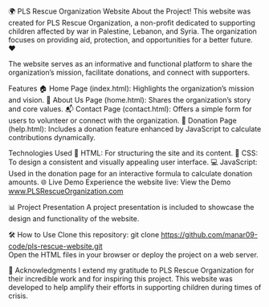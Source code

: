 🌍 PLS Rescue Organization Website
About the Project!
This website was created for PLS Rescue Organization, a non-profit dedicated to supporting children affected by war in Palestine, Lebanon, and Syria. The organization focuses on providing aid, protection, and opportunities for a better future. ❤️

The website serves as an informative and functional platform to share the organization’s mission, facilitate donations, and connect with supporters.

Features
🏠 Home Page (index.html): Highlights the organization’s mission and vision.
📖 About Us Page (home.html): Shares the organization’s story and core values.
📬 Contact Page (contact.html): Offers a simple form for users to volunteer or connect with the organization.
💖 Donation Page (help.html): Includes a donation feature enhanced by JavaScript to calculate contributions dynamically.

Technologies Used
📄 HTML: For structuring the site and its content.
🎨 CSS: To design a consistent and visually appealing user interface.
💻 JavaScript: Used in the donation page for an interactive formula to calculate donation amounts.
🌐 Live Demo
Experience the website live: View the Demo www.PLSRescueOrganization.com

📊 Project Presentation
A project presentation is included to showcase the design and functionality of the website.

🛠️ How to Use
Clone this repository:
git clone https://github.com/manar09-code/pls-rescue-website.git  
Open the HTML files in your browser or deploy the project on a web server.

🙌 Acknowledgments
I extend my gratitude to PLS Rescue Organization for their incredible work and for inspiring this project. This website was developed to help amplify their efforts in supporting children during times of crisis.

